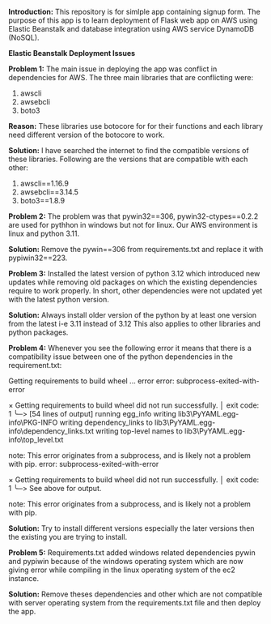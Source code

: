 **Introduction:**
This repository is for simlple app containing signup form. The purpose of this app is to learn deployment of Flask web app on AWS using Elastic Beanstalk and database integration using AWS service DynamoDB (NoSQL).

**Elastic Beanstalk Deployment Issues**

**Problem 1:**
The main issue in deploying the app was conflict in dependencies for AWS.
The three main libraries that are conflicting were:
1. awscli
2. awsebcli
3. boto3

**Reason:**
These libraries use botocore for for their functions and each library need different version of the
botocore to work.

**Solution:**
I have searched the internet to find the compatible versions of these libraries.
Following are the versions that are compatible with each other:
1. awscli==1.16.9
2. awsebcli==3.14.5
3. boto3==1.8.9



**Problem 2:**
The problem was that pywin32==306, pywin32-ctypes==0.2.2 are used for pythhon in windows but not for linux. Our AWS environment is linux and python 3.11.

**Solution:**
Remove the pywin==306 from requirements.txt and replace it with pypiwin32==223.



**Problem 3:**
Installed the latest version of python 3.12 which introduced new updates while removing old packages on which the existing dependencies require to work properly. In short, other dependencies were not updated yet with the latest python version.

**Solution:**
Always install older version of the python by at least one version from the latest i-e 3.11 instead of 3.12
This also applies to other libraries and python packages.



**Problem 4:**
Whenever you see the following error it means that there is a compatibility issue between one of the python dependencies in the requirement.txt:

Getting requirements to build wheel ... error
  error: subprocess-exited-with-error

  × Getting requirements to build wheel did not run successfully.
  │ exit code: 1
  ╰─> [54 lines of output]
      running egg_info
      writing lib3\PyYAML.egg-info\PKG-INFO
      writing dependency_links to lib3\PyYAML.egg-info\dependency_links.txt
      writing top-level names to lib3\PyYAML.egg-info\top_level.txt


  note: This error originates from a subprocess, and is likely not a problem with pip.
error: subprocess-exited-with-error

× Getting requirements to build wheel did not run successfully.
│ exit code: 1
╰─> See above for output.

note: This error originates from a subprocess, and is likely not a problem with pip.

**Solution:**
Try to install different versions especially the later versions then the existing you are trying to install.



**Problem 5:**
Requirements.txt added windows related dependencies pywin and pypiwin because of the windows operating system which are now giving error while compiling in the linux operating system of the ec2 instance.

**Solution:**
Remove theses dependencies and other which are not compatible with server operating system from the requirements.txt file and then deploy the app.

